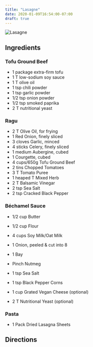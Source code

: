 ```yaml
---
title: "Lasagne"
date: 2020-01-09T16:54:00-07:00
draft: true
---
```


<img src="../../images/food/lasagne.jpg" alt="Lasagne" />


## Ingredients

### Tofu Ground Beef

* 1 package extra-firm tofu
* 1 T low-sodium soy sauce
* 1 T olive oil
* 1 tsp chili powder
* 1 tsp garlic powder
* 1/2 tsp onion powder
* 1/2 tsp smoked paprika
* 2 T nutritional yeast

### Ragu

* 2 T Olive Oil, for frying
* 1 Red Onion, finely sliced
* 3 cloves Garlic, minced
* 4 sticks Celery, finely sliced
* 1 medium Aubergine, cubed
* 1 Courgette, cubed
* 4 cups/650g Tofu Ground Beef
* 2 tins Chopped Tomatoes
* 3 T Tomato Puree
* 1 heaped T Mixed Herb
* 2 T Balsamic Vinegar
* 2 tsp Sea Salt
* 2 tsp Cracked Black Pepper

### Béchamel Sauce 

* 1/2 cup Butter
* 1/2 cup Flour 

* 4 cups Soy Milk/Oat Milk
* 1 Onion, peeled & cut into 8
* 1 Bay
* Pinch Nutmeg
* 1 tsp Sea Salt
* 1 tsp Black Pepper Corns
* 1 cup Grated Vegan Cheese (optional)
* 2 T Nutritional Yeast (optional)

### Pasta 

* 1 Pack Dried Lasagna Sheets


## Directions

